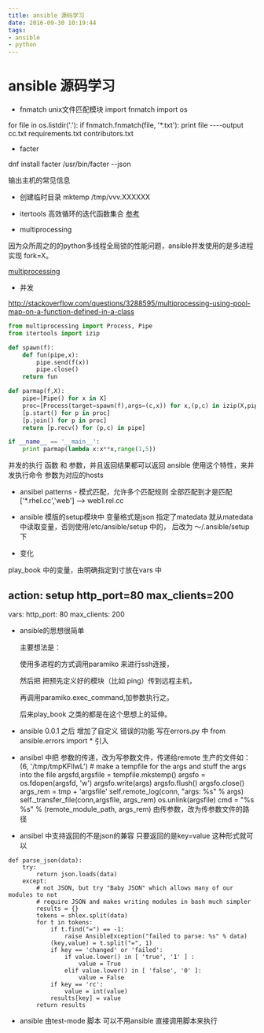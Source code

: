 ```yaml
---
title: ansible 源码学习
date: 2016-09-30 10:19:44
tags: 
- ansible
- python
---
```


# ansible 源码学习
<!-- more -->
+ fnmatch   unix文件匹配模块
import fnmatch
import os

for file in os.listdir('.'):
    if fnmatch.fnmatch(file, '*.txt'):
        print file
----output
cc.txt
requirements.txt
contributors.txt

+ facter

dnf install facter
/usr/bin/facter --json

输出主机的常见信息

+  创建临时目录
mktemp /tmp/vvv.XXXXXX


+ itertools 高效循环的迭代函数集合
[参考](http://wklken.me/posts/2013/08/20/python-extra-itertools.html)

+ multiprocessing

因为众所周之的的python多线程全局锁的性能问题，ansible并发使用的是多进程实现 fork=X。

[multiprocessing](http://www.cnblogs.com/vamei/archive/2012/10/12/2721484.html)

+ 并发

http://stackoverflow.com/questions/3288595/multiprocessing-using-pool-map-on-a-function-defined-in-a-class

``` python
from multiprocessing import Process, Pipe
from itertools import izip

def spawn(f):
    def fun(pipe,x):
        pipe.send(f(x))
        pipe.close()
    return fun

def parmap(f,X):
    pipe=[Pipe() for x in X]
    proc=[Process(target=spawn(f),args=(c,x)) for x,(p,c) in izip(X,pipe)]
    [p.start() for p in proc]
    [p.join() for p in proc]
    return [p.recv() for (p,c) in pipe]

if __name__ == '__main__':
    print parmap(lambda x:x**x,range(1,5))
```
并发的执行 函数  和 参数，并且返回结果都可以返回
ansible 使用这个特性，来并发执行命令 参数为对应的hosts

+ ansibel patterns - 模式匹配，允许多个匹配规则
全部匹配到才是匹配
['*.rhel.cc','web']   --> web1.rel.cc 

+ ansible 模版的setup模块中 
 变量格式是json
 指定了matedata 就从matedata中读取变量，否则使用/etc/ansible/setup 中的，
 后改为 ～/.ansible/setup 下

 +  变化

 play_book 中的变量，由明确指定到寸放在vars 中

 action: setup http_port=80 max_clients=200
 ----
 
vars:
    http_port: 80
    max_clients: 200

+ ansible的思想很简单

    主要想法是：

    使用多进程的方式调用paramiko 来进行ssh连接，

    然后把 把预先定义好的模块（比如 ping）传到远程主机，

    再调用paramiko.exec_command,加参数执行之。

    后来play_book 之类的都是在这个思想上的延伸。

+ ansible 0.0.1 之后 增加了自定义 错误的功能
  写在errors.py 中  from ansible.errors import * 引入

+ ansibel 中把 参数的传递，改为写参数文件，传递给remote
生产的文件如：(6, '/tmp/tmpKFllwL')
        # make a tempfile for the args and stuff the args into the file
        argsfd,argsfile = tempfile.mkstemp()
        argsfo = os.fdopen(argsfd, 'w')
        argsfo.write(args)
        argsfo.flush()
        argsfo.close()
        args_rem = tmp + 'argsfile'
        self.remote_log(conn, "args: %s" % args)
        self._transfer_file(conn,argsfile, args_rem)
        os.unlink(argsfile)
        cmd = "%s %s" % (remote_module_path, args_rem)
由传参数，改为传参数文件的路径

+ ansibel 中支持返回的不是json的兼容
只要返回的是key=value 这种形式就可以
```
def parse_json(data):
    try:
        return json.loads(data)
    except:
        # not JSON, but try "Baby JSON" which allows many of our modules to not
        # require JSON and makes writing modules in bash much simpler
        results = {}
        tokens = shlex.split(data)
        for t in tokens:
            if t.find("=") == -1:
                raise AnsibleException("failed to parse: %s" % data)
            (key,value) = t.split("=", 1)
            if key == 'changed' or 'failed':
                if value.lower() in [ 'true', '1' ] :
                    value = True
                elif value.lower() in [ 'false', '0' ]:
                    value = False
            if key == 'rc':
                value = int(value)     
            results[key] = value
        return results
```

+ ansible 由test-mode 脚本 可以不用ansible 直接调用脚本来执行